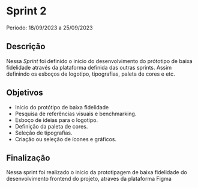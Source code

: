 # Sprint 2

Período: 18/09/2023 a 25/09/2023

## Descrição

Nessa _Sprint_ foi definido o inicio do desenvolvimento do prótotipo de baixa fidelidade através da plataforma definida das outras sprints. Assim definindo os esboços de logotipo, tipografias, paleta de cores e etc.

## Objetivos

- Inicio do protótipo de baixa fidelidade
- Pesquisa de referências visuais e benchmarking.
- Esboço de ideias para o logotipo.
- Definição da paleta de cores.
- Seleção de tipografias.
- Criação ou seleção de ícones e gráficos.

## Finalização

Nessa sprint foi realizado o inicio da prototipagem de baixa fidelidade do desenvolvimento frontend do projeto, atraves da plataforma Figma